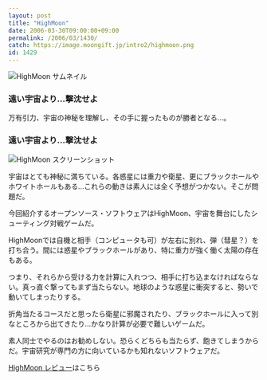 ```yaml
---
layout: post
title: "HighMoon"
date: 2006-03-30T09:00:00+09:00
permalink: /2006/03/1430/
catch: https://image.moongift.jp/intro2/highmoon.png
id: 1429
---
```

 ![HighMoon サムネイル](https://image.moongift.jp/intro2/highmoon.t.png "HighMoon サムネイル")
  

### 遠い宇宙より…撃沈せよ
  
万有引力、宇宙の神秘を理解し、その手に握ったものが勝者となる…。  
<!--more-->  

### 遠い宇宙より…撃沈せよ
  

![HighMoon スクリーンショット](https://image.moongift.jp/intro2/highmoon.png "HighMoon スクリーンショット")

  

宇宙はとても神秘に満ちている。各惑星には重力や衛星、更にブラックホールやホワイトホールもある…これらの動きは素人には全く予想がつかない。そこが問題だ。

  

今回紹介するオープンソース・ソフトウェアはHighMoon、宇宙を舞台にしたシューティング対戦ゲームだ。

  

HighMoonでは自機と相手（コンピュータも可）が左右に別れ、弾（彗星？）を打ち合う。間には惑星やブラックホールがあり、特に重力が強く働く太陽の存在もある。

  

つまり、それらから受ける力を計算に入れつつ、相手に打ち込まなければならない。真っ直ぐ撃ってもまず当たらない。地球のような惑星に衝突すると、勢いで動いてしまったりする。

  

折角当たるコースだと思ったら衛星に邪魔されたり、ブラックホールに入って別なところから出てきたり…かなり計算が必要で難しいゲームだ。

  

素人同士でやるのはお勧めしない。恐らくどちらも当たらず、飽きてしまうからだ。宇宙研究が専門の方に向いているかも知れないソフトウェアだ。

  

[HighMoon レビュー](http://oss.moongift.jp/review/i-1432.html)はこちら


